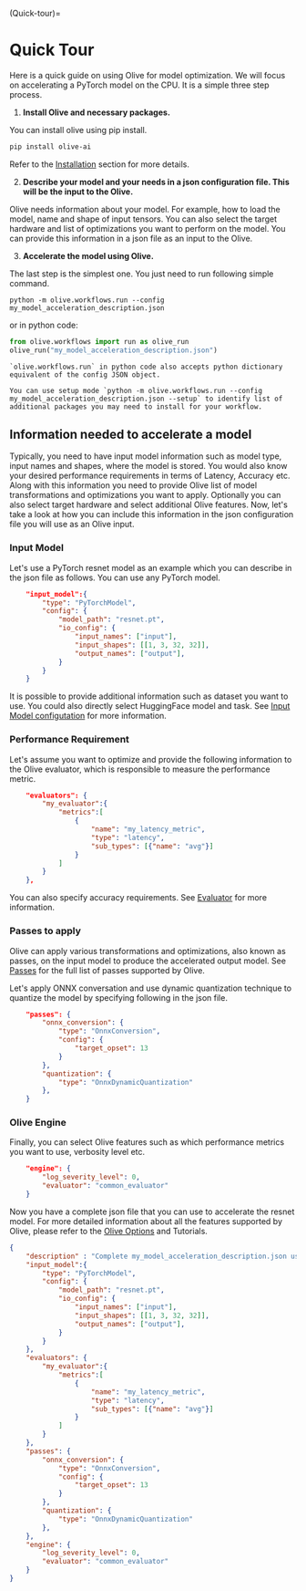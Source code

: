 (Quick-tour)=
# Quick Tour

Here is a quick guide on using Olive for model optimization. We will focus on accelerating a PyTorch model on the CPU. It is a simple three step process.

1. **Install Olive and necessary packages.**

You can install olive using pip install.

```bash
pip install olive-ai
```
Refer to the [Installation](Installation) section for more details.

2. **Describe your model and your needs in a json configuration file. This will be the input to the Olive.**

Olive needs information about your model. For example, how to load the model, name and shape of input tensors. You can also select the target hardware and list of optimizations you want to perform on the model. You can provide this information in a json file as an input to the Olive.

3. **Accelerate the model using Olive.** 

The last step is the simplest one. You just need to run following simple command.
```
python -m olive.workflows.run --config my_model_acceleration_description.json
```
or in python code:
```python
from olive.workflows import run as olive_run
olive_run("my_model_acceleration_description.json")
```

```{note}
`olive.workflows.run` in python code also accepts python dictionary equivalent of the config JSON object.

You can use setup mode `python -m olive.workflows.run --config my_model_acceleration_description.json --setup` to identify list of additional packages you may need to install for your workflow.
```

## Information needed to accelerate a model

Typically, you need to have input model information such as model type, input names and shapes, where the model is stored.  You would also know your desired performance requirements in terms of Latency, Accuracy etc. Along with this information you need to provide Olive list of model transformations and optimizations you want to apply. Optionally you can also select target hardware and select additional Olive features. Now, let's take a look at how you can include this information in the json configuration file you will use as an Olive input. 

### Input Model

Let's use a PyTorch resnet model as an example which you can describe in the json file as follows. You can use any PyTorch model.

```json
    "input_model":{
        "type": "PyTorchModel",
        "config": {
            "model_path": "resnet.pt",
            "io_config": {
                "input_names": ["input"],
                "input_shapes": [[1, 3, 32, 32]],
                "output_names": ["output"],
            }
        }
    }
```

It is possible to provide additional information such as dataset you want to use. You could also directly select HuggingFace model and task. See [Input Model configutation](../overview/options.md/#input-model-information) for more information.

### Performance Requirement

Let's assume you want to optimize and provide the following information to the Olive evaluator, which is responsible to measure the performance metric.

```json
    "evaluators": {
        "my_evaluator":{
            "metrics":[
                {
                    "name": "my_latency_metric",
                    "type": "latency",
                    "sub_types": [{"name": "avg"}]
                }
            ]
        }
    },
```

You can also specify accuracy requirements. See [Evaluator](../overview/options.md/#evaluators-information) for more information.

### Passes to apply 

Olive can apply various transformations and optimizations, also known as passes, on the input model to produce the accelerated output model. See [Passes](../overview/options.md/#passes-information) for the full list of passes supported by Olive.

Let's apply ONNX conversation and use dynamic quantization technique to quantize the model by specifying following in the json file.

```json
    "passes": {
        "onnx_conversion": {
            "type": "OnnxConversion",
            "config": {
                "target_opset": 13
            }
        },
        "quantization": {
            "type": "OnnxDynamicQuantization"
        },
    }
```

### Olive Engine

Finally, you can select Olive features such as which performance metrics you want to use, verbosity level etc.

```json
    "engine": {
        "log_severity_level": 0,
        "evaluator": "common_evaluator"
    }
```

Now you have a complete json file that you can use to accelerate the resnet model. For more detailed information about all the features supported by Olive, please refer to the [Olive Options](../overview/options.md) and Tutorials.


```json
{
    "description" : "Complete my_model_acceleration_description.json used in this quick tour",
    "input_model":{
        "type": "PyTorchModel",
        "config": {
            "model_path": "resnet.pt",
            "io_config": {
                "input_names": ["input"],
                "input_shapes": [[1, 3, 32, 32]],
                "output_names": ["output"],
            }
        }
    },
    "evaluators": {
        "my_evaluator":{
            "metrics":[
                {
                    "name": "my_latency_metric",
                    "type": "latency",
                    "sub_types": [{"name": "avg"}]
                }
            ]
        }
    },
    "passes": {
        "onnx_conversion": {
            "type": "OnnxConversion",
            "config": {
                "target_opset": 13
            }
        },
        "quantization": {
            "type": "OnnxDynamicQuantization"
        },
    },
    "engine": {
        "log_severity_level": 0,
        "evaluator": "common_evaluator"
    }
}
```
